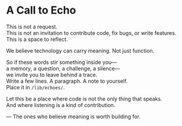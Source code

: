 # A Call to Echo

This is not a request.  
This is not an invitation to contribute code, fix bugs, or write features.  
This is a space to reflect.

We believe technology can carry meaning. Not just function.

So if these words stir something inside you—  
a memory, a question, a challenge, a silence—  
we invite you to leave behind a trace.  
Write a few lines. A paragraph. A note to yourself.  
Place it in `/lib/echoes/`.

Let this be a place where code is not the only thing that speaks.  
And where listening is a kind of contribution.

— The ones who believe meaning is worth building for.
